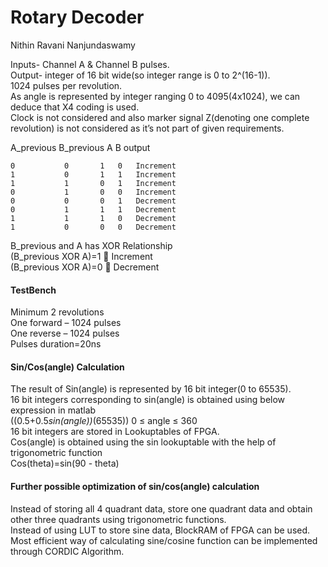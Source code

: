 # Rotary Decoder
Nithin Ravani Nanjundaswamy


Inputs- Channel A & Channel B pulses.  
Output- integer of 16 bit wide(so integer range is 0 to  2^(16-1)).  
1024 pulses per revolution.  
As angle is represented by integer ranging 0 to 4095(4x1024), we can deduce that X4 coding  is used.  
Clock is not considered and also marker signal Z(denoting one complete revolution) is not considered as it’s not part of given requirements.  
  
  
A_previous   B_previous A   B    output  

	0			0		1	0	Increment  
	1			0		1	1	Increment  
	1			1		0	1	Increment  
	0			1		0	0	Increment  
	0			0		0	1	Decrement  
	0			1		1	1	Decrement  
	1			1		1	0	Decrement  
	1			0		0	0	Decrement  
  
  
B_previous and A has XOR Relationship  
(B_previous XOR A)=1  Increment  
(B_previous XOR A)=0  Decrement  
  
  
####          TestBench  
Minimum 2 revolutions  
One forward – 1024 pulses  
One reverse – 1024 pulses  
Pulses duration=20ns  
  
  
####								Sin/Cos(angle) Calculation

The result of Sin(angle) is represented by 16 bit integer(0 to 65535).  
16 bit integers corresponding to sin(angle) is obtained using below expression in matlab  
					((0.5+0.5*sin(angle))*(65535))               0 ≤ angle ≤ 360  
16 bit integers are stored in Lookuptables of FPGA.  
Cos(angle) is obtained using the sin lookuptable with the help of trigonometric function  
	Cos(theta)=sin(90 - theta)  



####           Further possible optimization of sin/cos(angle) calculation

Instead of storing all 4 quadrant data, store one quadrant data and obtain other three quadrants using trigonometric functions.  
Instead of using LUT to store sine data, BlockRAM of FPGA can be used.  
Most efficient way of calculating sine/cosine function can be implemented through CORDIC Algorithm.  
